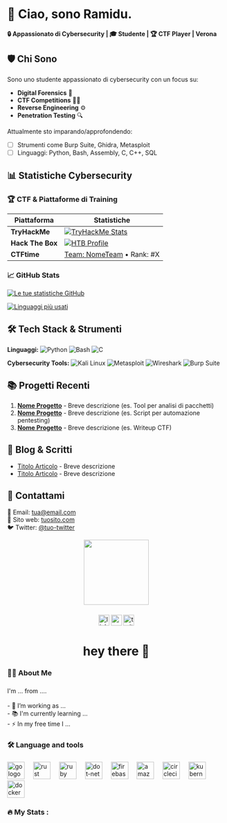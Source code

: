 # 👋 Ciao, sono Ramidu. 

**🔒 Appassionato di Cybersecurity | 🎓 Studente | 🏆 CTF Player | Verona**

## 🛡️ Chi Sono

Sono uno studente appassionato di cybersecurity con un focus su:
- **Digital Forensics** 📱
- **CTF Competitions** 🏴‍☠️
- **Reverse Engineering** ⚙️
- **Penetration Testing** 🔍

Attualmente sto imparando/approfondendo:
- [ ] Strumenti come Burp Suite, Ghidra, Metasploit
- [ ] Linguaggi: Python, Bash, Assembly, C, C++, SQL

## 📊 Statistiche Cybersecurity

### 🏆 CTF & Piattaforme di Training

<!-- Sostituisci con i tuoi dati reali -->
| Piattaforma       | Statistiche |
|-------------------|-------------|
| **TryHackMe**     | [![TryHackMe Stats](https://tryhackme-badges.s3.amazonaws.com/tuo-profilo.png)](https://tryhackme.com/p/tuo-profilo) |
| **Hack The Box**  | [![HTB Profile](https://www.hackthebox.com/badge/image/tuo-id)](https://app.hackthebox.com/profile/tuo-id) |
| **CTFtime**      | [Team: NomeTeam](https://ctftime.org/team/tuo-id) • Rank: #X |

### 📈 GitHub Stats

[![Le tue statistiche GitHub](https://github-readme-stats.vercel.app/api?username=tuousername&show_icons=true&theme=dark&hide_border=true&include_all_commits=true)](https://github.com/tuousername)

[![Linguaggi più usati](https://github-readme-stats.vercel.app/api/top-langs/?username=tuousername&layout=compact&theme=dark&hide_border=true)](https://github.com/tuousername)

## 🛠️ Tech Stack & Strumenti

**Linguaggi:**
![Python](https://img.shields.io/badge/-Python-3776AB?logo=python&logoColor=white)
![Bash](https://img.shields.io/badge/-Bash-4EAA25?logo=gnu-bash&logoColor=white)
![C](https://img.shields.io/badge/-C-A8B9CC?logo=c&logoColor=black)

**Cybersecurity Tools:**
![Kali Linux](https://img.shields.io/badge/-Kali_Linux-557C94?logo=kali-linux&logoColor=white)
![Metasploit](https://img.shields.io/badge/-Metasploit-EA2D2D?logo=metasploit&logoColor=white)
![Wireshark](https://img.shields.io/badge/-Wireshark-1679A7?logo=wireshark&logoColor=white)
![Burp Suite](https://img.shields.io/badge/-Burp_Suite-000000?logo=burp-suite&logoColor=white)

## 📚 Progetti Recenti

1. **[Nome Progetto](link-repo)** - Breve descrizione (es. Tool per analisi di pacchetti)
2. **[Nome Progetto](link-repo)** - Breve descrizione (es. Script per automazione pentesting)
3. **[Nome Progetto](link-repo)** - Breve descrizione (es. Writeup CTF)

## 📝 Blog & Scritti

- [Titolo Articolo](link) - Breve descrizione
- [Titolo Articolo](link) - Breve descrizione

## 💬 Contattami

📧 Email: tua@email.com  
🔗 Sito web: [tuosito.com](https://tuosito.com)  
🐦 Twitter: [@tuo-twitter](https://twitter.com/tuo-twitter)


<div align="center">
  <img height="150" src="https://media.giphy.com/media/M9gbBd9nbDrOTu1Mqx/giphy.gif"  />
</div>

###

<div align="center">
  <img src="https://img.shields.io/static/v1?message=LinkedIn&logo=linkedin&label=&color=0077B5&logoColor=white&labelColor=&style=for-the-badge" height="25" alt="linkedin logo"  />
  <img src="https://img.shields.io/static/v1?message=Youtube&logo=youtube&label=&color=FF0000&logoColor=white&labelColor=&style=for-the-badge" height="25" alt="youtube logo"  />
  <img src="https://img.shields.io/static/v1?message=Twitter&logo=twitter&label=&color=1DA1F2&logoColor=white&labelColor=&style=for-the-badge" height="25" alt="twitter logo"  />
</div>

###

<h1 align="center">hey there 👋</h1>

###

<h3 align="left">👩‍💻  About Me</h3>

###

<p align="left">I'm ... from ....<br><br>- 🔭 I’m working as ...<br>- 📚 I'm currently learning ...<br>- ⚡ In my free time I ...</p>

###

<h3 align="left">🛠 Language and tools</h3>

###

<div align="left">
  <img src="https://cdn.jsdelivr.net/gh/devicons/devicon/icons/go/go-original-wordmark.svg" height="40" alt="go logo"  />
  <img width="12" />
  <img src="https://cdn.jsdelivr.net/gh/devicons/devicon/icons/rust/rust-original.svg" height="40" alt="rust logo"  />
  <img width="12" />
  <img src="https://cdn.jsdelivr.net/gh/devicons/devicon/icons/ruby/ruby-plain-wordmark.svg" height="40" alt="ruby logo"  />
  <img width="12" />
  <img src="https://cdn.jsdelivr.net/gh/devicons/devicon/icons/dot-net/dot-net-plain-wordmark.svg" height="40" alt="dot-net logo"  />
  <img width="12" />
  <img src="https://cdn.jsdelivr.net/gh/devicons/devicon/icons/firebase/firebase-plain-wordmark.svg" height="40" alt="firebase logo"  />
  <img width="12" />
  <img src="https://cdn.jsdelivr.net/gh/devicons/devicon/icons/amazonwebservices/amazonwebservices-line-wordmark.svg" height="40" alt="amazonwebservices logo"  />
  <img width="12" />
  <img src="https://cdn.jsdelivr.net/gh/devicons/devicon/icons/circleci/circleci-plain.svg" height="40" alt="circleci logo"  />
  <img width="12" />
  <img src="https://cdn.jsdelivr.net/gh/devicons/devicon/icons/kubernetes/kubernetes-plain.svg" height="40" alt="kubernetes logo"  />
  <img width="12" />
  <img src="https://cdn.jsdelivr.net/gh/devicons/devicon/icons/docker/docker-plain-wordmark.svg" height="40" alt="docker logo"  />
</div>

###

<h3 align="left">🔥   My Stats :</h3>

###
